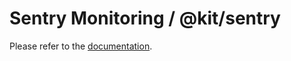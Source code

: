 # Sentry Monitoring / @kit/sentry

Please refer to the [documentation](https://makerkit.dev/docs/next-supabase-turbo/sentry).